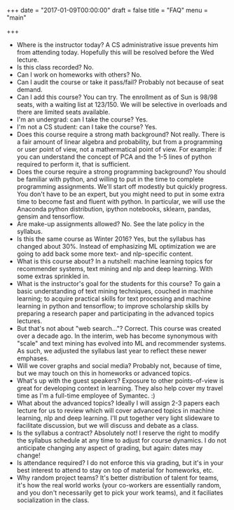 +++
date = "2017-01-09T00:00:00"
draft = false
title = "FAQ"
menu = "main"

+++

- Where is the instructor today? A CS administrative issue prevents him from attending today.  Hopefully this will be resolved before the Wed lecture.
- Is this class recorded? 
  No.
- Can I work on homeworks with others? No.
- Can I audit the course or take it pass/fail?  Probably not because of seat demand.
- Can I add this course?  You can try.  The enrollment as of Sun is 98/98 seats, with a waiting list at 123/150.  We will be selective in overloads and there are limited seats available.
- I'm an undergrad: can I take the course? Yes.
- I'm not a CS student: can I take the course? Yes.
- Does this course require a strong math background?  Not really.  There is a fair amount of linear algebra and probability, but from a programming or user point of view, not a mathermatical point of view.  For example: if you can understand the concept of PCA and the 1-5 lines of python required to perform it, that is sufficient.
- Does the course require a strong programming background?  You should be familiar with python, and willing to put in the time to complete programming assignments.  We'll start off modestly but quickly progress.  You don't have to be an expert, but you might need to put in some extra time to become fast and fluent with python.  In particular, we will use the Anaconda python distribution, ipython notebooks, sklearn, pandas, gensim and tensorflow.
- Are make-up assignments allowed?  No. See the late policy in the syllabus.
- Is this the same course as Winter 2016?  Yes, but the syllabus has changed about 30%.  Instead of emphasizing ML optimization we are going to add back some more text- and nlp-specific content.
- What is this course about?  In a nutshell: machine learning topics for recommender systems, text mining and nlp and deep learning.  With some extras sprinkled in.
- What is the instructor's goal for the students for this course?  To gain a basic understanding of text mining techniques, couched in machine learning; to acquire practical skills for text processing and machine learning in python and tensorflow; to improve scholarship skills by preparing a research paper and participating in the advanced topics lectures.
- But that's not about "web search..."?  Correct. This course was created over a decade ago.  In the interim, web has become synonymous with "scale" and text mining has evolved into ML and recommender systems.  As such, we adjusted the syllabus last year to reflect these newer emphases.
- Will we cover graphs and social media?  Probably not, because of time, but we may touch on this in homeworks or advanced topics.
- What's up with the guest speakers?  Exposure to other points-of-view is great for developing context in learning.  They also help cover my travel time as I'm a full-time employee of Symantec. :)
- What about the advanced topics?  Ideally I will assign 2-3 papers each lecture for us to review which will cover advanced topics in machine learning, nlp and deep learning.  I'll put together very light slideware to facilitate discussion, but we will discuss and debate as a class.
- Is the syllabus a contract? Absolutely not!  I reserve the right to modify the syllabus schedule at any time to adjust for course dynamics.  I do not anticipate changing any aspect of grading, but again: dates may change!
- Is attendance required?  I do not enforce this via grading, but it's in your best interest to attend to stay on top of material for homeworks, etc.
- Why random project teams?  It's better distribution of talent for teams, it's how the real world works (your co-workers are essentially random, and you don't necessarily get to pick your work teams), and it faciliates socialization in the class. 

